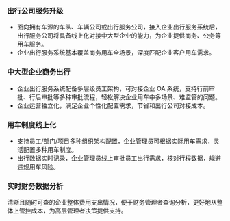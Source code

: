 ### 出行公司服务升级
- 面向拥有车源的车队、车辆公司或出行服务公司，接入企业出行服务系统后，出行服务公司将具备线上化对接中大型企业的能力，为企业提供商务、公务等用车服务。
- 企业出行服务系统基本覆盖商务用车全场景，深度匹配企业客户用车需求。

### 中大型企业商务出行
- 企业出行服务系统配备多层级员工架构，可对接企业 OA 系统，支持行前审批、行后审批等多种审批流程，轻松解决企业用车中多场景、难监管的问题。
- 企业运营独立化，满足企业个性化配置需求，节省和出行公司对接成本。

### 用车制度线上化
- 支持员工/部门/项目多种组织架构配置，企业管理员可根据实际用车需求，灵活配置多种用车制度。
- 出行数据实时记录，企业管理员线上审批员工出行需求，核对行程数据，规避违规用车风险。

### 实时财务数据分析
清晰且随时可查的企业整体费用支出情况，便于财务管理者查询分析，更好地从整体上管控成本，为高层管理者决策提供支持。
